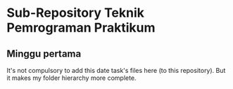 # Sub-Repository Teknik Pemrograman Praktikum
## Minggu pertama

It's not compulsory to add this date task's files here (to this repository). But it makes my folder hierarchy more complete.
